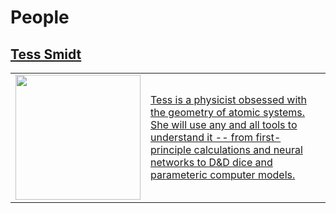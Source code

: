 # People

## <a href="https://blondegeek.github.io/">Tess Smidt<aa>
<table class="display">
<tr border="0">
  <td>
  <img src="https://atomicarchitects.github.io/assets/img/tess_with_duck_small.jpg" width="200">
  </td>
  <td align="left">
Tess is a physicist obsessed with the geometry of atomic systems. She will use any and all tools to understand it -- from first-principle calculations and neural networks to <a href="https://en.wikipedia.org/wiki/Dice#Applications">D&D dice</a> and parameteric computer models.
  </td>
 </tr>
 </table>
